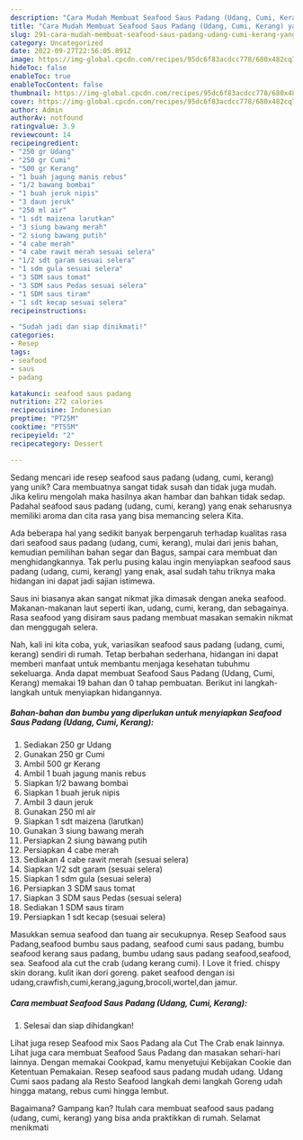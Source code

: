 ```yaml
---
description: "Cara Mudah Membuat Seafood Saus Padang (Udang, Cumi, Kerang) yang Lezat"
title: "Cara Mudah Membuat Seafood Saus Padang (Udang, Cumi, Kerang) yang Lezat"
slug: 291-cara-mudah-membuat-seafood-saus-padang-udang-cumi-kerang-yang-lezat
category: Uncategorized
date: 2022-09-27T22:56:05.891Z
image: https://img-global.cpcdn.com/recipes/95dc6f83acdcc778/680x482cq70/seafood-saus-padang-udang-cumi-kerang-foto-resep-utama.jpg
hideToc: false
enableToc: true
enableTocContent: false
thumbnail: https://img-global.cpcdn.com/recipes/95dc6f83acdcc778/680x482cq70/seafood-saus-padang-udang-cumi-kerang-foto-resep-utama.jpg
cover: https://img-global.cpcdn.com/recipes/95dc6f83acdcc778/680x482cq70/seafood-saus-padang-udang-cumi-kerang-foto-resep-utama.jpg
author: Admin
authorAv: notfound
ratingvalue: 3.9
reviewcount: 14
recipeingredient:
- "250 gr Udang"
- "250 gr Cumi"
- "500 gr Kerang"
- "1 buah jagung manis rebus"
- "1/2 bawang bombai"
- "1 buah jeruk nipis"
- "3 daun jeruk"
- "250 ml air"
- "1 sdt maizena larutkan"
- "3 siung bawang merah"
- "2 siung bawang putih"
- "4 cabe merah"
- "4 cabe rawit merah sesuai selera"
- "1/2 sdt garam sesuai selera"
- "1 sdm gula sesuai selera"
- "3 SDM saus tomat"
- "3 SDM saus Pedas sesuai selera"
- "1 SDM saus tiram"
- "1 sdt kecap sesuai selera"
recipeinstructions:

- "Sudah jadi dan siap dinikmati!"
categories:
- Resep
tags:
- seafood
- saus
- padang

katakunci: seafood saus padang 
nutrition: 272 calories
recipecuisine: Indonesian
preptime: "PT25M"
cooktime: "PT55M"
recipeyield: "2"
recipecategory: Dessert

---
```





Sedang mencari ide resep seafood saus padang (udang, cumi, kerang) yang unik? Cara membuatnya sangat tidak susah dan tidak juga mudah. Jika keliru mengolah maka hasilnya akan hambar dan bahkan tidak sedap. Padahal seafood saus padang (udang, cumi, kerang) yang enak seharusnya memiliki aroma dan cita rasa yang bisa memancing selera Kita.





Ada beberapa hal yang sedikit banyak berpengaruh terhadap kualitas rasa dari seafood saus padang (udang, cumi, kerang), mulai dari jenis bahan, kemudian pemilihan bahan segar dan Bagus, sampai cara membuat dan menghidangkannya. Tak perlu pusing kalau ingin menyiapkan seafood saus padang (udang, cumi, kerang) yang enak,      asal sudah tahu triknya maka hidangan ini dapat jadi sajian istimewa.














Saus ini biasanya akan sangat nikmat jika dimasak dengan aneka seafood. Makanan-makanan laut seperti ikan, udang, cumi, kerang, dan sebagainya. Rasa seafood yang disiram saus padang membuat masakan semakin nikmat dan menggugah selera.






Nah, kali ini kita coba, yuk, variasikan seafood saus padang (udang, cumi, kerang) sendiri di rumah. Tetap berbahan sederhana, hidangan ini dapat memberi manfaat untuk membantu menjaga kesehatan tubuhmu sekeluarga. Anda dapat membuat Seafood Saus Padang (Udang, Cumi, Kerang) memakai 19 bahan dan 0 tahap pembuatan. Berikut ini langkah-langkah untuk menyiapkan hidangannya.

<!--inarticleads1-->

##### Bahan-bahan dan bumbu yang diperlukan untuk menyiapkan Seafood Saus Padang (Udang, Cumi, Kerang):

1. Sediakan 250 gr Udang
1. Gunakan 250 gr Cumi
1. Ambil 500 gr Kerang
1. Ambil 1 buah jagung manis rebus
1. Siapkan 1/2 bawang bombai
1. Siapkan 1 buah jeruk nipis
1. Ambil 3 daun jeruk
1. Gunakan 250 ml air
1. Siapkan 1 sdt maizena (larutkan)
1. Gunakan 3 siung bawang merah
1. Persiapkan 2 siung bawang putih
1. Persiapkan 4 cabe merah
1. Sediakan 4 cabe rawit merah (sesuai selera)
1. Siapkan 1/2 sdt garam (sesuai selera)
1. Siapkan 1 sdm gula (sesuai selera)
1. Persiapkan 3 SDM saus tomat
1. Siapkan 3 SDM saus Pedas (sesuai selera)
1. Sediakan 1 SDM saus tiram
1. Persiapkan 1 sdt kecap (sesuai selera)


Masukkan semua seafood dan tuang air secukupnya. Resep Seafood saus Padang,seafood bumbu saus padang, seafood cumi saus padang, bumbu seafood kerang saus padang, bumbu udang saus padang seafood,seafood, sea. Seafood ala cut the crab (udang kerang cumi). I Love it fried. chispy skin dorang. kulit ikan dori goreng. paket seafood dengan isi udang,crawfish,cumi,kerang,jagung,brocoli,wortel,dan jamur. 

<!--inarticleads2-->

##### Cara membuat Seafood Saus Padang (Udang, Cumi, Kerang):


1. Selesai dan siap dihidangkan!

Lihat juga resep Seafood mix Saos Padang ala Cut The Crab enak lainnya. Lihat juga cara membuat Seafood Saus Padang dan masakan sehari-hari lainnya. Dengan memakai Cookpad, kamu menyetujui Kebijakan Cookie dan Ketentuan Pemakaian. Resep seafood saus padang mudah udang. Udang Cumi saos padang ala Resto Seafood langkah demi langkah Goreng udah hingga matang, rebus cumi hingga lembut. 

Bagaimana? Gampang kan? Itulah cara membuat seafood saus padang (udang, cumi, kerang) yang bisa anda praktikkan di rumah. Selamat menikmati
